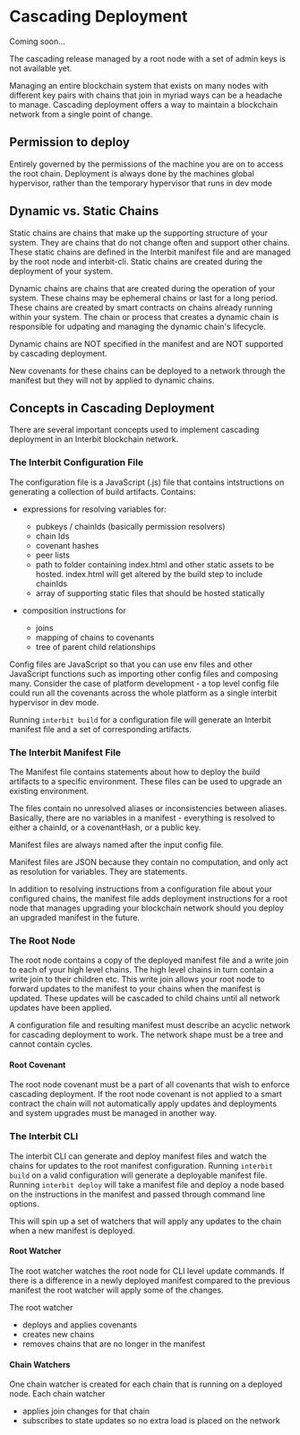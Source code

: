 # Cascading Deployment


<div class="tips info">
  <p><span></span>Coming soon...</p>
  <p>The cascading release managed by a root node with a set of admin keys is not available yet.</p>
</div>

Managing an entire blockchain system that exists on many nodes with different key pairs with chains that join in myriad ways can be a headache to manage. Cascading deployment offers a way to maintain a blockchain network from a single point of change.

## Permission to deploy
Entirely governed by the permissions of the machine you are on to access the root chain.  Deployment is always done by the machines global hypervisor, rather than the temporary hypervisor that runs in dev mode

## Dynamic vs. Static Chains

Static chains are chains that make up the supporting structure of your system. They are chains that do not change often and support other chains. These static chains are defined in the Interbit manifest file and are managed by the root node and interbit-cli. Static chains are created during the deployment of your system.

Dynamic chains are chains that are created during the operation of your system. These chains may be ephemeral chains or last for a long period. These chains are created by smart contracts on chains already running within your system. The chain or process that creates a dynamic chain is responsible for udpating and managing the dynamic chain's lifecycle.

Dynamic chains are NOT specified in the manifest and are NOT supported by cascading deployment.

New covenants for these chains can be deployed to a network through the manifest but they will not by applied to dynamic chains.

## Concepts in Cascading Deployment

There are several important concepts used to implement cascading deployment in an Interbit blockchain network.

### The Interbit Configuration File

The configuration file is a JavaScript (.js) file that contains intstructions on generating a collection of build artifacts.
Contains:
- expressions for resolving variables for:
  - pubkeys /  chainIds (basically permission resolvers)
  - chain Ids
  - covenant hashes
  - peer lists
  - path to folder containing index.html and other static assets to be hosted.  index.html will get altered by the build step to include chainIds
  - array of supporting static files that should be hosted statically

- composition instructions for
  - joins
  - mapping of chains to covenants
  - tree of parent child relationships

Config files are JavaScript so that you can use env files and other JavaScript functions such as importing other config files and composing many.  Consider the case of platform development - a top level config file could run all the covenants across the whole platform as a single interbit hypervisor in dev mode.

Running `interbit build` for a configuration file will generate an Interbit manifest file and a set of corresponding artifacts.

### The Interbit Manifest File

The Manifest file contains statements about how to deploy the build artifacts to a specific environment.  These files can be used to upgrade an existing environment.

The files contain no unresolved aliases or inconsistencies between aliases.  Basically, there are no variables in a manifest - everything is resolved to either a chainId, or a covenantHash, or a public key.

Manifest files are always named after the input config file.

Manifest files are JSON because they contain no computation, and only act as resolution for variables.  They are statements.

In addition to resolving instructions from a configuration file about your configured chains, the manifest file adds deployment instructions for a root node that manages upgrading your blockchain network should you deploy an upgraded manifest in the future.

### The Root Node

The root node contains a copy of the deployed manifest file and a write join to each of your high level chains. The high level chains in turn contain a write join to their children etc. This write join allows your root node to forward updates to the manifest to your chains when the manifest is updated. These updates will be cascaded to child chains until all network updates have been applied.

A configuration file and resulting manifest must describe an acyclic network for cascading deployment to work. The network shape must be a tree and cannot contain cycles.

#### Root Covenant

The root node covenant must be a part of all covenants that wish to enforce cascading deployment. If the root node covenant is not applied to a smart contract the chain will not automatically apply updates and deployments and system upgrades must be managed in another way.

### The Interbit CLI

The interbit CLI can generate and deploy manifest files and watch the chains for updates to the root manifest configuration. Running `interbit build` on a valid configuration will generate a deployable manifest file. Running `interbit deploy` will take a manifest file and deploy a node based on the instructions in the manifest and passed through command line options.

This will spin up a set of watchers that will apply any updates to the chain when a new manifest is deployed.

#### Root Watcher

The root watcher watches the root node for CLI level update commands. If there is a difference in a newly deployed manifest compared to the previous manifest the root watcher will apply some of the changes.

The root watcher
 - deploys and applies covenants
 - creates new chains
 - removes chains that are no longer in the manifest

#### Chain Watchers

One chain watcher is created for each chain that is running on a deployed node. Each chain watcher
 - applies join changes for that chain
 - subscribes to state updates so no extra load is placed on the network
